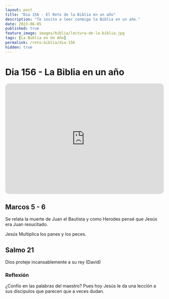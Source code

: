 ```yaml
---
layout: post
title: "Dia 156 - El Reto de la Biblia en un año"
description: "Te invito a leer conmigo la Biblia en un año."
date: 2023-06-05
published: true
feature_image: images/biblia/lectura-de-la-biblia.jpg
tags: [La Biblia en Un Año]
permalink: /reto-biblia/dia-156
hidden: true
---
```


# Dia 156 - La Biblia en un año
<iframe style="border-radius:12px" src="https://open.spotify.com/embed/episode/60Cv0fOGsOcFXO5ZnaP4nQ?utm_source=generator" width="100%" height="352" frameBorder="0" allowfullscreen="" allow="autoplay; clipboard-write; encrypted-media; fullscreen; picture-in-picture" loading="lazy"></iframe>

## Marcos 5 - 6
Se relata la muerte de Juan el Bautista y como Herodes pensé que Jesús era Juan resucitado.

Jesús Multiplica los panes y los peces.

## Salmo 21
Dios proteje incansablemente a su rey (David)

### Reflexión 
¿Confio en las palabras del maestro? Pues hoy Jesús le da una lección a sus discipulos que parecen que a veces dudan.


